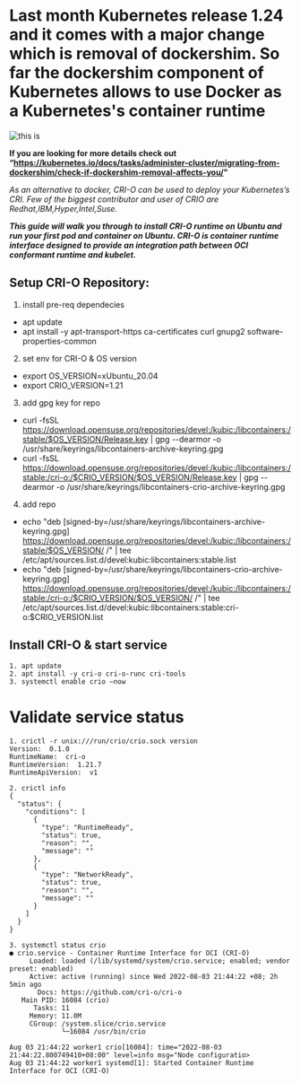 # Last month Kubernetes release 1.24 and it comes with a major change which is removal of dockershim. So far the dockershim component of Kubernetes allows to use Docker as a Kubernetes's container runtime

![this is ](https://d33wubrfki0l68.cloudfront.net/6b4290afef76cad8a084292cd1b5e468e31c9bb3/c26ce/images/blog/2018-05-24-kubernetes-containerd-integration-goes-ga/cri-containerd.png)

 **If you are looking for more details check out “https://kubernetes.io/docs/tasks/administer-cluster/migrating-from-dockershim/check-if-dockershim-removal-affects-you/"**

*As an alternative to docker, CRI-O can be used to deploy your Kubernetes’s CRI. Few of the biggest contributor and user of CRIO are Redhat,IBM,Hyper,Intel,Suse.*

***This guide will walk you through to install CRI-O runtime on Ubuntu and run your first pod and container on Ubuntu. CRI-O is container runtime interface designed to provide an integration path between OCI conformant runtime and kubelet.***

## Setup CRI-O Repository:
1. install pre-req dependecies 
- apt update
- apt install -y apt-transport-https ca-certificates curl gnupg2 software-properties-common

2. set env for CRI-O & OS version
- export OS_VERSION=xUbuntu_20.04
- export CRIO_VERSION=1.21

3. add gpg key for repo
- curl -fsSL https://download.opensuse.org/repositories/devel:/kubic:/libcontainers:/stable/$OS_VERSION/Release.key |  gpg --dearmor -o /usr/share/keyrings/libcontainers-archive-keyring.gpg
- curl -fsSL https://download.opensuse.org/repositories/devel:/kubic:/libcontainers:/stable:/cri-o:/$CRIO_VERSION/$OS_VERSION/Release.key |  gpg --dearmor -o /usr/share/keyrings/libcontainers-crio-archive-keyring.gpg

4. add repo 
- echo "deb [signed-by=/usr/share/keyrings/libcontainers-archive-keyring.gpg] https://download.opensuse.org/repositories/devel:/kubic:/libcontainers:/stable/$OS_VERSION/ /" |  tee /etc/apt/sources.list.d/devel:kubic:libcontainers:stable.list
- echo "deb [signed-by=/usr/share/keyrings/libcontainers-crio-archive-keyring.gpg] https://download.opensuse.org/repositories/devel:/kubic:/libcontainers:/stable:/cri-o:/$CRIO_VERSION/$OS_VERSION/ /" |  tee /etc/apt/sources.list.d/devel:kubic:libcontainers:stable:cri-o:$CRIO_VERSION.list

## Install CRI-O & start service
```
1. apt update
2. apt install -y cri-o cri-o-runc cri-tools
3. systemctl enable crio —now
```
# Validate service status
```
1. crictl -r unix:///run/crio/crio.sock version
Version:  0.1.0
RuntimeName:  cri-o
RuntimeVersion:  1.21.7
RuntimeApiVersion:  v1

2. crictl info
{
  "status": {
    "conditions": [
      {
        "type": "RuntimeReady",
        "status": true,
        "reason": "",
        "message": ""
      },
      {
        "type": "NetworkReady",
        "status": true,
        "reason": "",
        "message": ""
      }
    ]
  }
}

3. systemctl status crio
● crio.service - Container Runtime Interface for OCI (CRI-O)
     Loaded: loaded (/lib/systemd/system/crio.service; enabled; vendor preset: enabled)
     Active: active (running) since Wed 2022-08-03 21:44:22 +08; 2h 5min ago
       Docs: https://github.com/cri-o/cri-o
   Main PID: 16084 (crio)
      Tasks: 11
     Memory: 11.0M
     CGroup: /system.slice/crio.service
             └─16084 /usr/bin/crio

Aug 03 21:44:22 worker1 crio[16084]: time="2022-08-03 21:44:22.800749410+08:00" level=info msg="Node configuratio>
Aug 03 21:44:22 worker1 systemd[1]: Started Container Runtime Interface for OCI (CRI-O)
```
